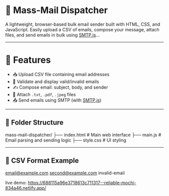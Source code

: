 # 📧 Mass-Mail Dispatcher

A lightweight, browser-based bulk email sender built with HTML, CSS, and JavaScript. Easily upload a CSV of emails, compose your message, attach files, and send emails in bulk using [SMTP.js](https://smtpjs.com/)...

---

# 🚀 Features

- 📥 Upload CSV file containing email addresses
- 📧 Validate and display valid/invalid emails
- ✍️ Compose email: subject, body, and sender
- 📎 Attach `.txt`, `.pdf`, `.jpeg` files
- 📤 Send emails using SMTP (with [SMTP.js](https://smtpjs.com/))

---

## 📂 Folder Structure
mass-mail-dispatcher/
├── index.html         # Main web interface
├── main.js            # Email parsing and sending logic
├── style.css          # UI styling

---

## 📄 CSV Format Example

email@example.com
second@example.com
invalid-email

live demo: https://688115a96e3718613c711317--reliable-mochi-834a46.netlify.app/
